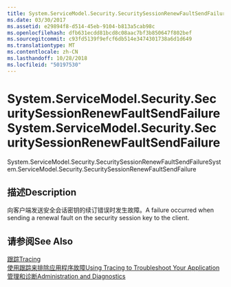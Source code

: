 ```yaml
---
title: System.ServiceModel.Security.SecuritySessionRenewFaultSendFailure
ms.date: 03/30/2017
ms.assetid: e29894f8-d514-45eb-9104-b813a5cab98c
ms.openlocfilehash: dfb631ecdd81bcd8c08aac7bf3b850647f802bef
ms.sourcegitcommit: c93fd5139f9efcf6db514e3474301738a6d1d649
ms.translationtype: MT
ms.contentlocale: zh-CN
ms.lasthandoff: 10/28/2018
ms.locfileid: "50197530"
---
```

# <a name="systemservicemodelsecuritysecuritysessionrenewfaultsendfailure"></a><span data-ttu-id="57c67-102">System.ServiceModel.Security.SecuritySessionRenewFaultSendFailure</span><span class="sxs-lookup"><span data-stu-id="57c67-102">System.ServiceModel.Security.SecuritySessionRenewFaultSendFailure</span></span>
<span data-ttu-id="57c67-103">System.ServiceModel.Security.SecuritySessionRenewFaultSendFailure</span><span class="sxs-lookup"><span data-stu-id="57c67-103">System.ServiceModel.Security.SecuritySessionRenewFaultSendFailure</span></span>  
  
## <a name="description"></a><span data-ttu-id="57c67-104">描述</span><span class="sxs-lookup"><span data-stu-id="57c67-104">Description</span></span>  
 <span data-ttu-id="57c67-105">向客户端发送安全会话密钥的续订错误时发生故障。</span><span class="sxs-lookup"><span data-stu-id="57c67-105">A failure occurred when sending a renewal fault on the security session key to the client.</span></span>  
  
## <a name="see-also"></a><span data-ttu-id="57c67-106">请参阅</span><span class="sxs-lookup"><span data-stu-id="57c67-106">See Also</span></span>  
 [<span data-ttu-id="57c67-107">跟踪</span><span class="sxs-lookup"><span data-stu-id="57c67-107">Tracing</span></span>](../../../../../docs/framework/wcf/diagnostics/tracing/index.md)  
 [<span data-ttu-id="57c67-108">使用跟踪来排除应用程序故障</span><span class="sxs-lookup"><span data-stu-id="57c67-108">Using Tracing to Troubleshoot Your Application</span></span>](../../../../../docs/framework/wcf/diagnostics/tracing/using-tracing-to-troubleshoot-your-application.md)  
 [<span data-ttu-id="57c67-109">管理和诊断</span><span class="sxs-lookup"><span data-stu-id="57c67-109">Administration and Diagnostics</span></span>](../../../../../docs/framework/wcf/diagnostics/index.md)

